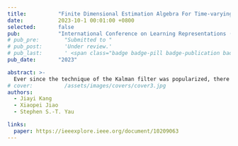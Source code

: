 ```yaml
---
title:          "Finite Dimensional Estimation Algebra For Time-varying Filtering System and Optimal Transport Particle Filter: A Tangent Flow                   Point of View"
date:           2023-10-1 00:01:00 +0800
selected:       false
pub:            "International Conference on Learning Representations (ICLR)"
# pub_pre:        "Submitted to "
# pub_post:       'Under review.'
# pub_last:       ' <span class="badge badge-pill badge-publication badge-success">Spotlight</span>'
pub_date:       "2023"

abstract: >-
  Ever since the technique of the Kalman filter was popularized, there has been a lot of research interest in finding more classes of finite-      dimensional recursive filters. In past research, the estimation algebra method could only be used for time-invariant systems. In this article,   we extend the estimation algebra method so that it applies to a general class of time-varying filtering systems. Then, the Wei-Norman method     can be used to derive the explicit solution of the posterior distribution of state estimation. As a special control law, tangent flow is         derived for the nonlinear filtering system based on the Monge-Ampe`re equation in optimal transport. As a result, we propose an optimal          transportation filter by applying stochastic tangent flow to Yau filtering systems. The numerical experiments demonstrate the higher efficacy    and accuracy of the proposed optimal transportation filter compared to common traditional algorithms such as the extended Kalman filter and      feedback particle filter.
# cover:          /assets/images/covers/cover3.jpg
authors:
  - Jiayi Kang
  - Xiaopei Jiao
  - Stephen S.-T. Yau

links:
  paper: https://ieeexplore.ieee.org/document/10209063
---
```

